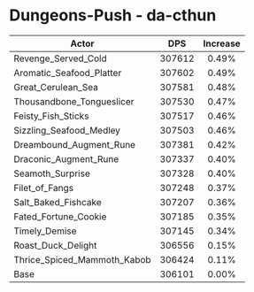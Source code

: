 # Dungeons-Push - da-cthun
| Actor | DPS | Increase |
|---|:---:|:---:|
|Revenge_Served_Cold|307612|0.49%|
|Aromatic_Seafood_Platter|307602|0.49%|
|Great_Cerulean_Sea|307581|0.48%|
|Thousandbone_Tongueslicer|307530|0.47%|
|Feisty_Fish_Sticks|307517|0.46%|
|Sizzling_Seafood_Medley|307503|0.46%|
|Dreambound_Augment_Rune|307381|0.42%|
|Draconic_Augment_Rune|307337|0.40%|
|Seamoth_Surprise|307328|0.40%|
|Filet_of_Fangs|307248|0.37%|
|Salt_Baked_Fishcake|307207|0.36%|
|Fated_Fortune_Cookie|307185|0.35%|
|Timely_Demise|307145|0.34%|
|Roast_Duck_Delight|306556|0.15%|
|Thrice_Spiced_Mammoth_Kabob|306424|0.11%|
|Base|306101|0.00%|
